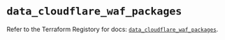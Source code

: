 # `data_cloudflare_waf_packages`

Refer to the Terraform Registory for docs: [`data_cloudflare_waf_packages`](https://www.terraform.io/docs/providers/cloudflare/d/waf_packages).
